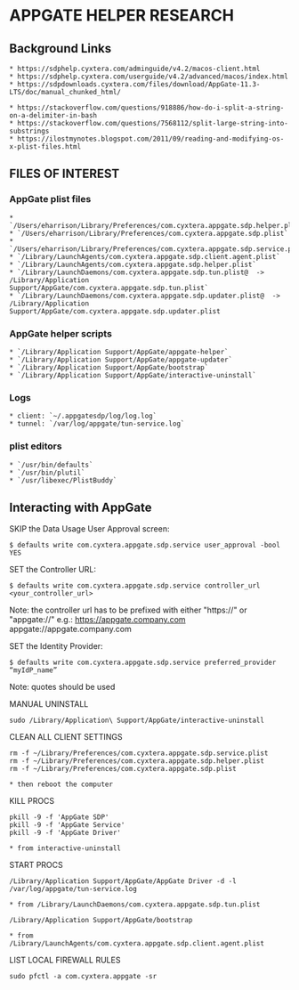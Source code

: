 # APPGATE HELPER RESEARCH

## Background Links
    * https://sdphelp.cyxtera.com/adminguide/v4.2/macos-client.html
    * https://sdphelp.cyxtera.com/userguide/v4.2/advanced/macos/index.html
    * https://sdpdownloads.cyxtera.com/files/download/AppGate-11.3-LTS/doc/manual_chunked_html/

    * https://stackoverflow.com/questions/918886/how-do-i-split-a-string-on-a-delimiter-in-bash
    * https://stackoverflow.com/questions/7568112/split-large-string-into-substrings
    * https://ilostmynotes.blogspot.com/2011/09/reading-and-modifying-os-x-plist-files.html

## FILES OF INTEREST

### AppGate plist files
    * `/Users/eharrison/Library/Preferences/com.cyxtera.appgate.sdp.helper.plist`
    * `/Users/eharrison/Library/Preferences/com.cyxtera.appgate.sdp.plist`
    * `/Users/eharrison/Library/Preferences/com.cyxtera.appgate.sdp.service.plist`
    * `/Library/LaunchAgents/com.cyxtera.appgate.sdp.client.agent.plist`
    * `/Library/LaunchAgents/com.cyxtera.appgate.sdp.helper.plist`
    * `/Library/LaunchDaemons/com.cyxtera.appgate.sdp.tun.plist@  ->  /Library/Application Support/AppGate/com.cyxtera.appgate.sdp.tun.plist`
    * `/Library/LaunchDaemons/com.cyxtera.appgate.sdp.updater.plist@  ->  /Library/Application Support/AppGate/com.cyxtera.appgate.sdp.updater.plist

### AppGate helper scripts
    * `/Library/Application Support/AppGate/appgate-helper`
    * `/Library/Application Support/AppGate/appgate-updater`
    * `/Library/Application Support/AppGate/bootstrap`
    * `/Library/Application Support/AppGate/interactive-uninstall`

### Logs
    * client: `~/.appgatesdp/log/log.log`
    * tunnel: `/var/log/appgate/tun-service.log`

### plist editors
    * `/usr/bin/defaults`
    * `/usr/bin/plutil`
    * `/usr/libexec/PlistBuddy`

## Interacting with AppGate

SKIP the Data Usage User Approval screen:
```  
$ defaults write com.cyxtera.appgate.sdp.service user_approval -bool YES
```

SET the Controller URL: 
```  
$ defaults write com.cyxtera.appgate.sdp.service controller_url <your_controller_url>
```
Note: the controller url has to be prefixed with either "https://" or "appgate://" 
e.g.:
https://appgate.company.com appgate://appgate.company.com

SET the Identity Provider: 
```  
$ defaults write com.cyxtera.appgate.sdp.service preferred_provider “myIdP_name” 
```
Note: quotes should be used

MANUAL UNINSTALL
```
sudo /Library/Application\ Support/AppGate/interactive-uninstall
```

CLEAN ALL CLIENT SETTINGS
```
rm -f ~/Library/Preferences/com.cyxtera.appgate.sdp.service.plist
rm -f ~/Library/Preferences/com.cyxtera.appgate.sdp.helper.plist
rm -f ~/Library/Preferences/com.cyxtera.appgate.sdp.plist
```
    * then reboot the computer

KILL PROCS
```
pkill -9 -f 'AppGate SDP'
pkill -9 -f 'AppGate Service'
pkill -9 -f 'AppGate Driver'
```
    * from interactive-uninstall

START PROCS
```
/Library/Application Support/AppGate/AppGate Driver -d -l /var/log/appgate/tun-service.log
```
    * from /Library/LaunchDaemons/com.cyxtera.appgate.sdp.tun.plist

```
/Library/Application Support/AppGate/bootstrap
```
    * from /Library/LaunchAgents/com.cyxtera.appgate.sdp.client.agent.plist

LIST LOCAL FIREWALL RULES
```
sudo pfctl -a com.cyxtera.appgate -sr
```
